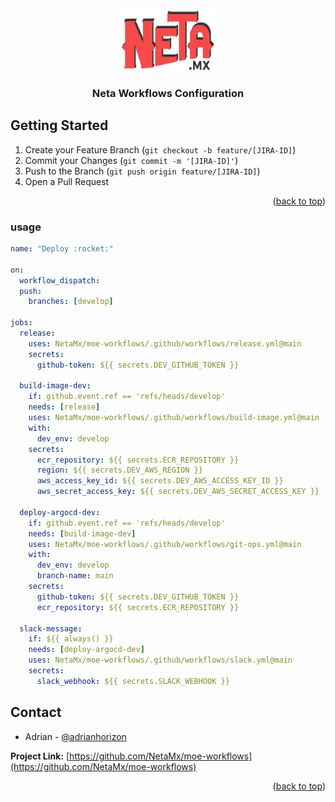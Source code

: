 <div align="center">
  <a href="https://github.com/NetaMx/moe-workflows">
    <img src="./Neta.png" alt="Logo" width="150" height="100">
  </a>

  <h3 align="center">Neta Workflows Configuration</h3>
</div>

## Getting Started

1. Create your Feature Branch (`git checkout -b feature/[JIRA-ID]`)
2. Commit your Changes (`git commit -m '[JIRA-ID]'`)
3. Push to the Branch (`git push origin feature/[JIRA-ID]`)
4. Open a Pull Request

<p align="right">(<a href="#top">back to top</a>)</p>

### usage

```yaml
name: "Deploy :rocket:"

on:
  workflow_dispatch:
  push:
    branches: [develop]

jobs:
  release:
    uses: NetaMx/moe-workflows/.github/workflows/release.yml@main
    secrets:
      github-token: ${{ secrets.DEV_GITHUB_TOKEN }}

  build-image-dev:
    if: github.event.ref == 'refs/heads/develop'
    needs: [release]
    uses: NetaMx/moe-workflows/.github/workflows/build-image.yml@main
    with:
      dev_env: develop
    secrets:
      ecr_repository: ${{ secrets.ECR_REPOSITORY }}
      region: ${{ secrets.DEV_AWS_REGION }}
      aws_access_key_id: ${{ secrets.DEV_AWS_ACCESS_KEY_ID }}
      aws_secret_access_key: ${{ secrets.DEV_AWS_SECRET_ACCESS_KEY }}

  deploy-argocd-dev:
    if: github.event.ref == 'refs/heads/develop'
    needs: [build-image-dev]
    uses: NetaMx/moe-workflows/.github/workflows/git-ops.yml@main
    with:
      dev_env: develop
      branch-name: main
    secrets:
      github-token: ${{ secrets.DEV_GITHUB_TOKEN }}
      ecr_repository: ${{ secrets.ECR_REPOSITORY }}

  slack-message:
    if: ${{ always() }}
    needs: [deploy-argocd-dev]
    uses: NetaMx/moe-workflows/.github/workflows/slack.yml@main
    secrets:
      slack_webhook: ${{ secrets.SLACK_WEBHOOK }}
```

<!-- CONTACT -->
## Contact

* Adrian - [@adrianhorizon](https://github.com/adrianhorizon)

__Project Link:__ [https://github.com/NetaMx/moe-workflows](https://github.com/NetaMx/moe-workflows)

<p align="right">(<a href="#top">back to top</a>)</p>
